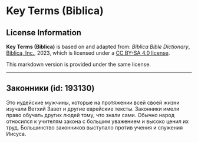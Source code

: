# Key Terms (Biblica)

## License Information

**Key Terms (Biblica)** is based on and adapted from: _Biblica Bible Dictionary_, [Biblica, Inc.](https://www.biblica.com/), 2023, which is licensed under a [CC BY-SA 4.0 license](https://creativecommons.org/licenses/by-sa/4.0/legalcode.en).

This markdown version is provided under the same license.



--------------------------------

## Законники (id: 193130)

Это иудейские мужчины, которые на протяжении всей своей жизни изучали Ветхий Завет и другие еврейские тексты. Законники имели право обучать других людей тому, что знали сами. Обычно народ относился к учителям закона с большим уважением и высоко ценил их труд. Большинство законников выступало против учения и служения Иисуса.


